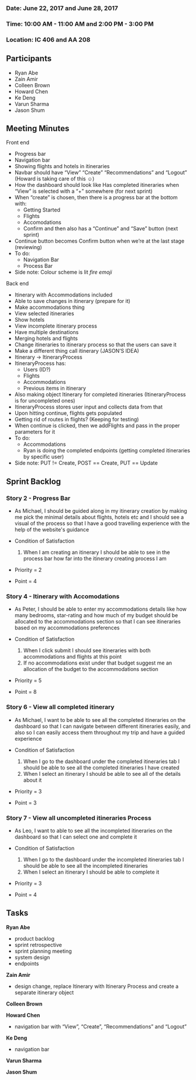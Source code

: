 ### Date: June 22, 2017 and June 28, 2017
### Time: 10:00 AM - 11:00 AM and 2:00 PM - 3:00 PM
### Location: IC 406 and AA 208

## Participants

- Ryan Abe
- Zain Amir
- Colleen Brown
- Howard Chen
- Ke Deng
- Varun Sharma
- Jason Shum

## Meeting Minutes

Front end
-	Progress bar
-	Navigation bar
-	Showing flights and hotels in itineraries
-	Navbar should have “View” “Create” “Recommendations” and “Logout” (Howard is taking care of this ☺)
-	How the dashboard should look like
  Has completed itineraries when “View” is selected with a “+” somewhere (for next sprint)
-	When “create” is chosen, then there is a progress bar at the bottom with:
    - Getting Started
    - Flights
    - Accomodations
    - Confirm
  and then also has a “Continue” and “Save” button (next sprint)
  - Continue button becomes Confirm button when we’re at the last stage (reviewing)
-	To do:
    - Navigation Bar
    - Process Bar
-	Side note: Colour scheme is lit *fire emoji*

Back end
-	Itinerary with Accommodations included
-	Able to save changes in itinerary (prepare for it)
-	Make accommodations thing
-	View selected itineraries
-	Show hotels
-	View incomplete itinerary process
-	Have multiple destinations
-	Merging hotels and flights
-	Change itineraries to itinerary process so that the users can save it
-	Make a different thing call itinerary (JASON’S IDEA)
-	Itinerary -> ItineraryProcess
-	ItineraryProcess has:
    - Users (ID?)
    - Flights
    - Accommodations
    - Previous items in itinerary
-	Also making object Itinerary for completed itineraries (ItineraryProcess is for uncompleted ones)
-	ItineraryProcess stores user input and collects data from that
-	Upon hitting continue, flights gets populated 
-	Getting rid of routes in flights? (Keeping for testing)
-	When continue is clicked, then we addFlights and pass in the proper parameters for it
-	To do:
    - Accommodations
    - Ryan is doing the completed endpoints (getting completed itineraries by specific user)
-	Side note: PUT != Create, POST == Create, PUT == Update

## Sprint Backlog

### Story 2 - Progress Bar

- As Michael, I should be guided along in my itinerary creation by making me pick the minimal details about flights, hotels etc and I should see a visual of the process so that I have a good travelling experience with the help of the website's guidance

- Condition of Satisfaction
    1. When I am creating an itinerary I should be able to see in the process bar how far into the itinerary creating process I am

- Priority = 2
- Point = 4

### Story 4 - Itinerary with Accomodations

- As Peter, I should be able to enter my accommodations details like how many bedrooms, star-rating and how much of my budget should be allocated to the accommodations section so that I can see itineraries based on my accommodations preferences

- Condition of Satisfaction
    1. When I click submit I should see itineraries with both accommodations and flights at this point
    2. If no accommodations exist under that budget suggest me an allocation of the budget to the accommodations section

- Priority = 5
- Point = 8

### Story 6 - View all completed itinerary

- As Michael, I want to be able to see all the completed itineraries on the dashboard so that I can navigate between different itineraries easily, and also so I can easily access them throughout my trip and have a guided experience 

- Condition of Satisfaction
    1. When I go to the dashboard under the completed itineraries tab I should be able to see all the completed itineraries I have created
    2. When I select an itinerary I should be able to see all of the details about it  

- Priority = 3
- Point = 3

### Story 7 - View all uncompleted itineraries Process

- As Leo, I want to able to see all the incompleted itineraries on the dashboard so that I can select one and complete it

- Condition of Satisfaction
    1. When I go to the dashboard under the incompleted itineraries tab I should be able to see all the incompleted itineraries
    2. When I select an itinerary I should be able to complete it

- Priority = 3
- Point = 4

## Tasks

**Ryan Abe**
- product backlog
- sprint retrospective
- sprint planning meeting
- system design
- endpoints

**Zain Amir**
- design change, replace Itinerary with Itinerary Process and create a separate itinerary object

**Colleen Brown**

**Howard Chen**
- navigation bar with “View”, “Create”, “Recommendations” and “Logout” 

**Ke Deng**
- navigation bar

**Varun Sharma**

**Jason Shum**

